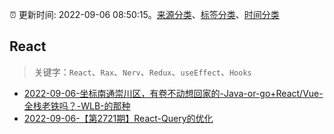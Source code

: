:alarm_clock: 更新时间: 2022-09-06 08:50:15。[来源分类](../README.md)、[标签分类](../TAGS.md)、[时间分类](../TIMELINE.md)

## React


> 关键字：`React`、`Rax`、`Nerv`、`Redux`、`useEffect`、`Hooks`



- [2022-09-06-坐标南通崇川区，有卷不动想回家的-Java-or-go+React/Vue-全栈老铁吗？-WLB-的那种](https://www.v2ex.com/t/878091) 
- [2022-09-06-【第2721期】React-Query的优化](https://toutiao.io/k/arnd1b0) 
